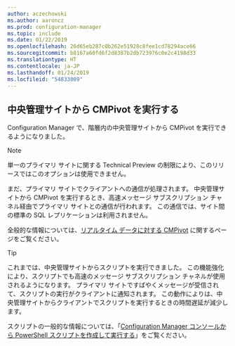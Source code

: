 ```yaml
---
author: aczechowski
ms.author: aaroncz
ms.prod: configuration-manager
ms.topic: include
ms.date: 01/22/2019
ms.openlocfilehash: 26d65eb287c0b262e51928c8fee1cd78294ace66
ms.sourcegitcommit: b8167a60fd6f2d8387b2db723976c0e2c4198d33
ms.translationtype: HT
ms.contentlocale: ja-JP
ms.lasthandoff: 01/24/2019
ms.locfileid: "54833009"
---
```

## <a name="bkmk_cmpivot"></a> 中央管理サイトから CMPivot を実行する
<!--3610960-->

Configuration Manager で、階層内の中央管理サイトから CMPivot を実行できるようになりました。 

> [!Note]  
> 単一のプライマリ サイトに関する Technical Preview の制限により、このリリースではこのオプションは使用できません。  

まだ、プライマリ サイトでクライアントへの通信が処理されます。 中央管理サイトから CMPivot を実行するとき、高速メッセージ サブスクリプション チャネル経由でプライマリ サイトとの通信が行われます。 この通信では、サイト間の標準の SQL レプリケーションは利用されません。 

全般的な情報については、[リアルタイム データに対する CMPivot](/sccm/core/servers/manage/cmpivot) に関するページをご覧ください。

> [!Tip]  
> これまでは、中央管理サイトからスクリプトを実行できました。 この機能強化により、スクリプトでも高速のメッセージ サブスクリプション チャネルが使用されるようになります。 プライマリ サイトですばやくメッセージが受信されて、スクリプトの実行がクライアントに通知されます。 この動作によりは、中央管理サイトからクライアントでスクリプトを実行するときの時間遅延が減少します。  
> 
> スクリプトの一般的な情報については、「[Configuration Manager コンソールから PowerShell スクリプトを作成して実行する](/sccm/apps/deploy-use/create-deploy-scripts)」をご覧ください。  

